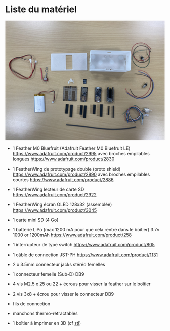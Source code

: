 # Liste du matériel


![Bom](../img/BOM_BaahBoxV2.jpg)



* 1 Feather M0 Bluefruit (Adafruit Feather M0 Bluefruit LE)
 https://www.adafruit.com/product/2995 
 avec broches empilables longues 
https://www.adafruit.com/product/2830 
   
 
 * 1 FeatherWing de prototypage double (proto shield)
 https://www.adafruit.com/product/2890
avec broches empilables courtes 
 https://www.adafruit.com/product/2886  
 

* 1 FeatherWing lecteur de carte SD 
https://www.adafruit.com/product/2922 

* 1 FeatherWing écran OLED 128x32 (assemblée)
 https://www.adafruit.com/product/3045 
  
* 1 carte mini SD (4 Go) 

* 1 batterie LiPo (max 1200 mA pour que cela rentre dans le boîtier)
   3.7v 1000 or 1200mAh 
   https://www.adafruit.com/product/258

* 1 interrupteur de type switch 
 https://www.adafruit.com/product/805 
  
* 1 câble de connection JST-PH 
 https://www.adafruit.com/product/1131
 
* 2 x 3.5mm connecteur jacks stéréo femelles 
 
* 1 connecteur femelle (Sub-D) DB9 
 
* 4 vis M2.5 x 25 ou 22 + écrous pour visser la feather sur le boîtier 

* 2 vis 3x8 + écrou pour visser le connecteur DB9 

* fils de connection 

* manchons thermo-rétractables

* 1 boîtier à imprimer en 3D (cf [stl](../3D/STLBaahBoxDB9.zip))
 

